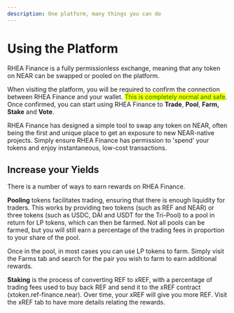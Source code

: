 ```yaml
---
description: One platform, many things you can do
---
```


# Using the Platform

RHEA Finance is a fully permissionless exchange, meaning that any token on NEAR can be swapped or pooled on the platform.

When visiting the platform, you will be required to confirm the connection between RHEA Finance and your wallet. <mark style="color:green;">This is completely normal and safe</mark>. Once confirmed, you can start using RHEA Finance to **Trade**, **Pool**, **Farm,** **Stake** and **Vote**.

RHEA Finance has designed a simple tool to swap any token on NEAR, often being the first and unique place to get an exposure to new NEAR-native projects. Simply ensure RHEA Finance has permission to 'spend' your tokens and enjoy instantaneous, low-cost transactions.

## Increase your Yields

There is a number of ways to earn rewards on RHEA Finance.

**Pooling** tokens facilitates trading, ensuring that there is enough liquidity for traders. This works by providing two tokens (such as REF and NEAR) or three tokens (such as USDC, DAI and USDT for the Tri-Pool) to a pool in return for LP tokens, which can then be farmed. Not all pools can be farmed, but you will still earn a percentage of the trading fees in proportion to your share of the pool.&#x20;

Once in the pool, in most cases you can use LP tokens to farm. Simply visit the Farms tab and search for the pair you wish to farm to earn additional rewards.&#x20;

**Staking** is the process of converting REF to xREF, with a percentage of trading fees used to buy back REF and send it to the xREF contract (xtoken.ref-finance.near). Over time, your xREF will give you more REF. Visit the xREF tab to have more details relating the rewards.
